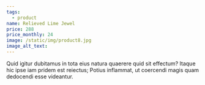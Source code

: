 ```yaml
---
tags:
  - product
name: Relieved Lime Jewel
price: 288
price_monthly: 24
image: /static/img/product8.jpg
image_alt_text:
---
```

Quid igitur dubitamus in tota eius natura quaerere quid sit effectum? Itaque hic ipse iam pridem est reiectus; Potius inflammat, ut coercendi magis quam dedocendi esse videantur.

